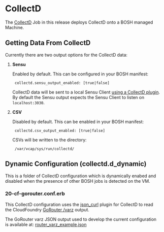 # CollectD

The [CollectD](http://collectd.org/) Job in this release deploys CollectD onto a BOSH managed Machine.


## Getting Data From CollectD

Currently there are two output options for the CollectD data:

1. **Sensu**

	Enabled by default. This can be configured in your BOSH manifest:
	
	    collectd.sensu_output_enabled: [true|false]

    CollectD data will be sent to a local Sensu Client [using a CollectD plugin](https://github.com/jhmartin/collectd-sensu). By default the Sensu output expects the Sensu Client to listen on ```localhost:3030```.


2. **CSV**

	Disabled by default. This can be enabled in your BOSH manifest:
	
		collectd.csv_output_enabled: [true|false]
		
    CSVs will be written to the directory:
    
	    /var/vcap/sys/run/collectd/
	
## Dynamic Configuration (collectd.d_dynamic)

This is a folder of CollectD configuration which is dynamically enabed and disabled when the presence of other BOSH jobs is detected on the VM.

### 20-cf-gorouter.conf.erb

This CollectD configuration uses the [json_curl](https://collectd.org/wiki/index.php/Plugin:cURL-JSON) plugin for CollectD to read the CloudFoundry [GoRouter /varz](https://github.com/cloudfoundry/gorouter#instrumentation) output.

The GoRouter varz JSON output used to develop the current configuration is available at: [router_varz_example.json](https://github.com/FreightTrain/sensu-client-boshrelease/blob/master/docs/CollectD/router_varz_example.json)